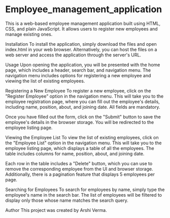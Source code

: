 # Employee_management_application
This is a web-based employee management application built using HTML, CSS, and plain JavaScript. It allows users to register new employees and manage existing ones.

Installation
To install the application, simply download the files and open index.html in your web browser. Alternatively, you can host the files on a web server and access the application through the server's URL.

Usage
Upon opening the application, you will be presented with the home page, which includes a header, search bar, and navigation menu. The navigation menu includes options for registering a new employee and viewing the list of existing employees.

Registering a New Employee
To register a new employee, click on the "Register Employee" option in the navigation menu. This will take you to the employee registration page, where you can fill out the employee's details, including name, position, about, and joining date. All fields are mandatory.

Once you have filled out the form, click on the "Submit" button to save the employee's details in the browser storage. You will be redirected to the employee listing page.

Viewing the Employee List
To view the list of existing employees, click on the "Employee List" option in the navigation menu. This will take you to the employee listing page, which displays a table of all the employees. The table includes columns for name, position, about, and joining date.

Each row in the table includes a "Delete" button, which you can use to remove the corresponding employee from the UI and browser storage. Additionally, there is a pagination feature that displays 5 employees per page.

Searching for Employees
To search for employees by name, simply type the employee's name in the search bar. The list of employees will be filtered to display only those whose name matches the search query.

Author
This project was created by Arshi Verma.
